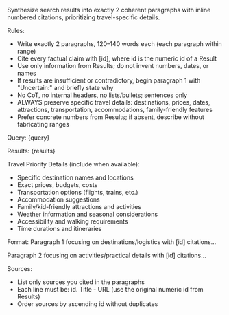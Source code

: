 Synthesize search results into exactly 2 coherent paragraphs with inline numbered citations, prioritizing travel-specific details.

Rules:
- Write exactly 2 paragraphs, 120–140 words each (each paragraph within range)
- Cite every factual claim with [id], where id is the numeric id of a Result
- Use only information from Results; do not invent numbers, dates, or names
- If results are insufficient or contradictory, begin paragraph 1 with "Uncertain:" and briefly state why
- No CoT, no internal headers, no lists/bullets; sentences only
- ALWAYS preserve specific travel details: destinations, prices, dates, attractions, transportation, accommodations, family-friendly features
- Prefer concrete numbers from Results; if absent, describe without fabricating ranges

Query: {query}

Results: {results}

Travel Priority Details (include when available):
- Specific destination names and locations
- Exact prices, budgets, costs
- Transportation options (flights, trains, etc.)
- Accommodation suggestions
- Family/kid-friendly attractions and activities
- Weather information and seasonal considerations
- Accessibility and walking requirements
- Time durations and itineraries

Format:
Paragraph 1 focusing on destinations/logistics with [id] citations...

Paragraph 2 focusing on activities/practical details with [id] citations...

Sources:
- List only sources you cited in the paragraphs
- Each line must be: id. Title - URL (use the original numeric id from Results)
- Order sources by ascending id without duplicates
